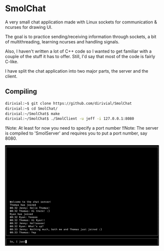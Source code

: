 # SmolChat

A very small chat application made with Linux sockets for communication &
ncurses for drawing UI.

The goal is to practice sending/receiving information through sockets,
a bit of multithreading, learning ncurses and handling signals.

Also, I haven't written a lot of C++ code so I wanted to get familiar with
a couple of the stuff it has to offer. Still, I'd say that most of the code is
fairly C-like.

I have split the chat application into two major parts, the server and the client.

## Compiling

```bash
dirivial:~$ git clone https://github.com/dirivial/SmolChat
dirivial:~$ cd SmolChat/
dirivial:~/SmolChat$ make
dirivial:~/SmolChat$ ./SmolClient -u jeff -i 127.0.0.1:8080
```

!Note: At least for now you need to specify a port number
!!Note: The server is compiled to 'SmolServer' and requires you to
put a port number, say 8080.

![example](screenshots/1.png)
